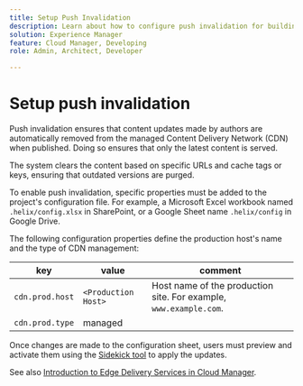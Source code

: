 ```yaml
---
title: Setup Push Invalidation
description: Learn about how to configure push invalidation for building your own production CDN. 
solution: Experience Manager
feature: Cloud Manager, Developing
role: Admin, Architect, Developer

---
```

# Setup push invalidation 

Push invalidation ensures that content updates made by authors are automatically removed from the managed Content Delivery Network (CDN) when published. Doing so ensures that only the latest content is served. 

The system clears the content based on specific URLs and cache tags or keys, ensuring that outdated versions are purged.

To enable push invalidation, specific properties must be added to the project's configuration file. For example, a Microsoft Excel workbook named `.helix/config.xlsx` in SharePoint, or a Google Sheet name `.helix/config` in Google Drive. 

The following configuration properties define the production host's name and the type of CDN management:

| key | value | comment |
| --- | --- | --- |
| `cdn.prod.host` | `<Production Host>`  | Host name of the production site. For example, `www.example.com`. |
| `cdn.prod.type` | managed |   |

Once changes are made to the configuration sheet, users must preview and activate them using the [Sidekick tool](/help/edge/docs/sidekick.md) to apply the updates.

See also [Introduction to Edge Delivery Services in Cloud Manager](/help/implementing/cloud-manager/edge-delivery/introduction-to-edge-delivery-services.md#ed-todo-list).
